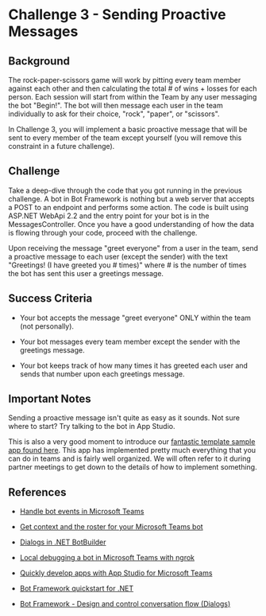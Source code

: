 # Challenge 3 - Sending Proactive Messages

## Background

The rock-paper-scissors game will work by pitting every team member against each other and then calculating the total # of wins + losses for each person. Each session will start from within the Team by any user messaging the bot "Begin!". The bot will then message each user in the team individually to ask for their choice, "rock", "paper", or "scissors".

In Challenge 3, you will implement a basic proactive message that will be sent to every member of the team except yourself (you will remove this constraint in a future challenge).

## Challenge

Take a deep-dive through the code that you got running in the previous challenge. A bot in Bot Framework is nothing but a web server that accepts a POST to an endpoint and performs some action. The code is built using ASP.NET WebApi 2.2 and the entry point for your bot is in the MessagesController. Once you have a good understanding of how the data is flowing through your code, proceed with the challenge.

Upon receiving the message "greet everyone" from a user in the team, send a proactive message to each user (except the sender) with the text "Greetings! (I have greeted you # times)" where # is the number of times the bot has sent this user a greetings message.

## Success Criteria

- Your bot accepts the message "greet everyone" ONLY within the team (not personally).

- Your bot messages every team member except the sender with the greetings message.

- Your bot keeps track of how many times it has greeted each user and sends that number upon each greetings message.

## Important Notes

Sending a proactive message isn't quite as easy as it sounds. Not sure where to start? Try talking to the bot in App Studio.

This is also a very good moment to introduce our [fantastic template sample app found here](https://github.com/OfficeDev/microsoft-teams-sample-complete-csharp). This app has implemented pretty much everything that you can do in teams and is fairly well organized. We will often refer to it during partner meetings to get down to the details of how to implement something.

## References

- [Handle bot events in Microsoft Teams](https://docs.microsoft.com/en-us/microsoftteams/platform/concepts/bots/bots-notifications#team-member-or-bot-addition)

- [Get context and the roster for your Microsoft Teams bot](https://docs.microsoft.com/en-us/microsoftteams/platform/concepts/bots/bots-context)

- [Dialogs in .NET BotBuilder](https://docs.microsoft.com/en-us/bot-framework/dotnet/bot-builder-dotnet-dialogs)

- [Local debugging a bot in Microsoft Teams with ngrok](https://docs.microsoft.com/en-us/microsoftteams/platform/resources/general/debug#locally-hosted)

- [Quickly develop apps with App Studio for Microsoft Teams](https://docs.microsoft.com/en-us/microsoftteams/platform/get-started/get-started-app-studio)

- [Bot Framework quickstart for .NET](https://docs.microsoft.com/en-us/bot-framework/dotnet/bot-builder-dotnet-quickstart)

- [Bot Framework - Design and control conversation flow (Dialogs)](https://docs.microsoft.com/en-us/bot-framework/bot-service-design-conversation-flow)
